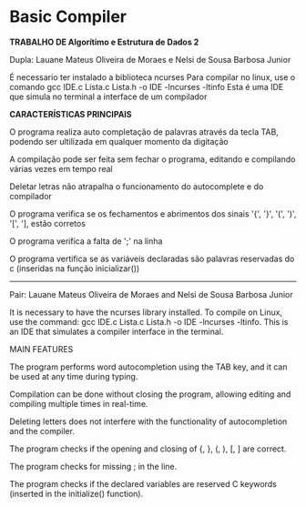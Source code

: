 # Basic Compiler

  **TRABALHO DE Algorítimo e Estrutura de Dados 2**
  
  Dupla: Lauane Mateus Oliveira de Moraes e Nelsi de Sousa Barbosa Junior

  É necessario ter instalado a biblioteca ncurses
  Para compilar no linux, use o comando gcc IDE.c Lista.c Lista.h -o IDE -lncurses -ltinfo
  Esta é uma IDE que simula no terminal a interface de um compilador
  
  **CARACTERÍSTICAS PRINCIPAIS**
  
  O programa realiza auto completação de palavras através da tecla TAB, podendo ser ultilizada em qualquer momento da digitação
  
  A compilação pode ser feita sem fechar o programa, editando e compilando várias vezes em tempo real
  
  Deletar letras não atrapalha o funcionamento do autocomplete e do compilador
  
  O programa verifica se os fechamentos e abrimentos dos sinais '{', '}', '(', ')', '[', '], estão corretos
  
  O programa verifica a falta de ';' na linha
  
  O programa vertifica se as variáveis declaradas são palavras reservadas do c (inseridas na função inicializar())

  ------------------------------------------------------------------------------------------------

Pair: Lauane Mateus Oliveira de Moraes and Nelsi de Sousa Barbosa Junior

It is necessary to have the ncurses library installed.
To compile on Linux, use the command: gcc IDE.c Lista.c Lista.h -o IDE -lncurses -ltinfo.
This is an IDE that simulates a compiler interface in the terminal.

MAIN FEATURES

The program performs word autocompletion using the TAB key, and it can be used at any time during typing.

Compilation can be done without closing the program, allowing editing and compiling multiple times in real-time.

Deleting letters does not interfere with the functionality of autocompletion and the compiler.

The program checks if the opening and closing of {, }, (, ), [, ] are correct.

The program checks for missing ; in the line.

The program checks if the declared variables are reserved C keywords (inserted in the initialize() function).
